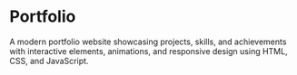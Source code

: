 # Portfolio
A modern portfolio website showcasing projects, skills, and achievements with interactive elements, animations, and responsive design using HTML, CSS, and JavaScript.
